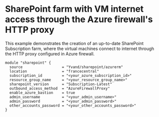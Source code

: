 # SharePoint farm with VM internet access through the Azure firewall's HTTP proxy

This example demonstrates the creation of an up-to-date SharePoint Subscription farm, where the virtual machines connect to internet through the HTTP proxy configured in Azure firewall.

```hcl
module "sharepoint" {
  source                  = "Yvand/sharepoint/azurerm"
  location                = "francecentral"
  subscription_id         = "<your_azure_subscription_id>"
  resource_group_name     = "<your_resource_group_name>"
  sharepoint_version      = "Subscription-Latest"
  outbound_access_method  = "AzureFirewallProxy"
  enable_azure_bastion    = true
  admin_username          = "<your_admin_username>"
  admin_password          = "<your_admin_password>"
  other_accounts_password = "<your_other_accounts_password>"
}
```
